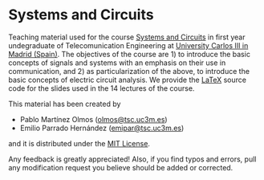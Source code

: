 # Systems and Circuits

Teaching material used for the course [Systems and Circuits](https://aplicaciones.uc3m.es/cpa/generaFicha?est=217&asig=13493&idioma=2) in first year undegraduate of Telecomunication Engineering at [University Carlos III in Madrid (Spain)](https://www.uc3m.es/Home). The objectives of the course are 1) to introduce the basic concepts of signals and systems with an emphasis on their use in communication, and 2) as particularization of the above, to introduce the basic concepts of electric circuit analysis. We provide the [LaTeX](https://www.latex-project.org/) source code for the slides used in the 14 lectures of the course. 

This material has been created by 

- Pablo Martínez Olmos (olmos@tsc.uc3m.es)
- Emilio Parrado Hernández (emipar@tsc.uc3m.es)

and it is distributed under the [MIT License](https://choosealicense.com/licenses/mit/).

Any feedback is greatly appreciated! Also, if you find typos and errors, pull any modification request you believe should be added or corrected. 







